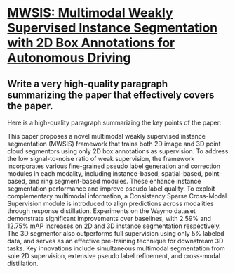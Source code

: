 # [MWSIS: Multimodal Weakly Supervised Instance Segmentation with 2D Box   Annotations for Autonomous Driving](https://arxiv.org/abs/2312.06988)

## Write a very high-quality paragraph summarizing the paper that effectively covers the paper.

 Here is a high-quality paragraph summarizing the key points of the paper:

This paper proposes a novel multimodal weakly supervised instance segmentation (MWSIS) framework that trains both 2D image and 3D point cloud segmentors using only 2D box annotations as supervision. To address the low signal-to-noise ratio of weak supervision, the framework incorporates various fine-grained pseudo label generation and correction modules in each modality, including instance-based, spatial-based, point-based, and ring segment-based modules. These enhance instance segmentation performance and improve pseudo label quality. To exploit complementary multimodal information, a Consistency Sparse Cross-Modal Supervision module is introduced to align predictions across modalities through response distillation. Experiments on the Waymo dataset demonstrate significant improvements over baselines, with 2.59% and 12.75% mAP increases on 2D and 3D instance segmentation respectively. The 3D segmentor also outperforms full supervision using only 5% labeled data, and serves as an effective pre-training technique for downstream 3D tasks. Key innovations include simultaneous multimodal segmentation from sole 2D supervision, extensive pseudo label refinement, and cross-modal distillation.

